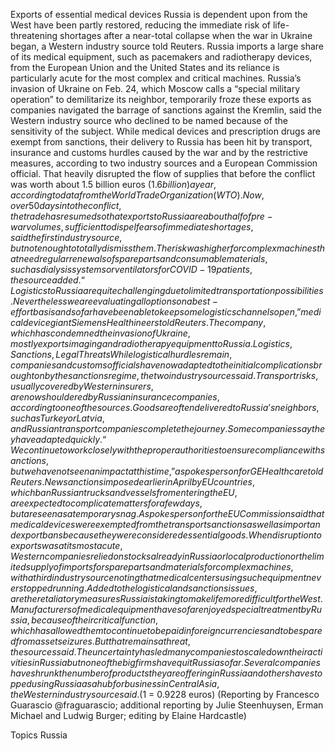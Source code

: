 Exports of essential medical devices Russia is dependent upon from the West have been partly restored, reducing the immediate risk of life-threatening shortages after a near-total collapse when the war in Ukraine began, a Western industry source told Reuters.
Russia imports a large share of its medical equipment, such as pacemakers and radiotherapy devices, from the European Union and the United States and its reliance is particularly acute for the most complex and critical machines.
Russia’s invasion of Ukraine on Feb. 24, which Moscow calls a “special military operation” to demilitarize its neighbor, temporarily froze these exports as companies navigated the barrage of sanctions against the Kremlin, said the Western industry source who declined to be named because of the sensitivity of the subject.
While medical devices and prescription drugs are exempt from sanctions, their delivery to Russia has been hit by transport, insurance and customs hurdles caused by the war and by the restrictive measures, according to two industry sources and a European Commission official.
That heavily disrupted the flow of supplies that before the conflict was worth about 1.5 billion euros ($1.6 billion) a year, according to data from the World Trade Organization (WTO).
Now, over 50 days into the conflict, the trade has resumed so that exports to Russia are about half of pre-war volumes, sufficient to dispel fears of immediate shortages, said the first industry source, but not enough to totally dismiss them.
The risk was higher for complex machines that need regular renewals of spare parts and consumable materials, such as dialysis systems or ventilators for COVID-19 patients, the source added.
“Logistics to Russia are quite challenging due to limited transportation possibilities. Nevertheless we are evaluating all options on a best-effort basis and so far have been able to keep some logistics channels open,” medical device giant Siemens Healthineers told Reuters.
The company, which has condemned the invasion of Ukraine, mostly exports imaging and radiotherapy equipment to Russia.
Logistics, Sanctions, Legal Threats
While logistical hurdles remain, companies and customs officials have now adapted to the initial complications brought on by the sanctions regime, the two industry sources said.
Transport risks, usually covered by Western insurers, are now shouldered by Russian insurance companies, according to one of the sources. Goods are often delivered to Russia’s neighbors, such as Turkey or Latvia, and Russian transport companies complete the journey.
Some companies say they have adapted quickly.
“We continue to work closely with the proper authorities to ensure compliance with sanctions, but we have not seen an impact at this time,” a spokesperson for GE Healthcare told Reuters.
New sanctions imposed earlier in April by EU countries, which ban Russian trucks and vessels from entering the EU, are expected to complicate matters for a few days, but are seen as a temporary snag.
A spokesperson for the EU Commission said that medical devices were exempted from the transport sanctions as well as import and export bans because they were considered essential goods.
When disruption to exports was at its most acute, Western companies relied on stocks already in Russia or local production or the limited supply of imports for spare parts and materials for complex machines, with a third industry source noting that medical centers using such equipment never stopped running.
Added to the logistical and sanctions issues, are the retaliatory measures Russia is taking to make life more difficult for the West.
Manufacturers of medical equipment have so far enjoyed special treatment by Russia, because of their critical function, which has allowed them to continue to be paid in foreign currencies and to be spared from asset seizures.
But that remains a threat, the sources said.
The uncertainty has led many companies to scale down their activities in Russia but none of the big firms have quit Russia so far. Several companies have shrunk the number of products they are offering in Russia and others have stopped using Russia as a hub for business in Central Asia, the Western industry source said.
($1 = 0.9228 euros)
(Reporting by Francesco Guarascio @fraguarascio; additional reporting by Julie Steenhuysen, Erman Michael and Ludwig Burger; editing by Elaine Hardcastle)

Topics
Russia
